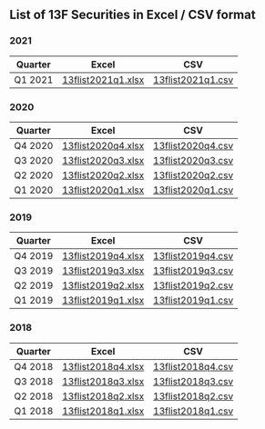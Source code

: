## List of 13F Securities in Excel / CSV format

### 2021

| Quarter | Excel | CSV |
|---------|------------------------------------------|---------------|
| Q1 2021 | [13flist2021q1.xlsx](https://bit.ly/3mAW74u) | [13flist2021q1.csv](https://bit.ly/3d48brP) |

### 2020

| Quarter | Excel | CSV |
|---------|------------------------------------------|---------------|
| Q4 2020 | [13flist2020q4.xlsx](https://bit.ly/2XxTgxm) | [13flist2020q4.csv](https://bit.ly/3oA72vA) |
| Q3 2020 | [13flist2020q3.xlsx](https://bit.ly/3dXNexr) | [13flist2020q3.csv](https://bit.ly/35SVLy8) |
| Q2 2020 | [13flist2020q2.xlsx](https://bit.ly/3kFkSuo) | [13flist2020q2.csv](https://bit.ly/2Jh3Xk5) |
| Q1 2020 | [13flist2020q1.xlsx](https://bit.ly/3mnIJ2y) | [13flist2020q1.csv](https://bit.ly/3ebMBjZ) |

### 2019

| Quarter | Excel | CSV |
|---------|------------------------------------------|---------------|
| Q4 2019 | [13flist2019q4.xlsx](https://bit.ly/35z4HZo) | [13flist2019q4.csv](https://bit.ly/2Gd5jLE) |
| Q3 2019 | [13flist2019q3.xlsx](https://bit.ly/37EGTWB) | [13flist2019q3.csv](https://bit.ly/3jK1F9V) |
| Q2 2019 | [13flist2019q2.xlsx](https://bit.ly/35pPQQQ) | [13flist2019q2.csv](https://bit.ly/34HnmD0) |
| Q1 2019 | [13flist2019q1.xlsx](https://bit.ly/31FqWvv) | [13flist2019q1.csv](https://bit.ly/34HJ9dW) |

### 2018

| Quarter | Excel | CSV |
|---------|------------------------------------------|---------------|
| Q4 2018 | [13flist2018q4.xlsx](https://bit.ly/35yisaU) | [13flist2018q4.csv](https://bit.ly/3oHrLxX) |
| Q3 2018 | [13flist2018q3.xlsx](https://bit.ly/3ok1kyd) | [13flist2018q3.csv](https://bit.ly/3jPysdO) |
| Q2 2018 | [13flist2018q2.xlsx](https://bit.ly/3mo4hM6) | [13flist2018q2.csv](https://bit.ly/37QWAdA) |
| Q1 2018 | [13flist2018q1.xlsx](https://bit.ly/2TkOz8l) | [13flist2018q1.csv](https://bit.ly/35RkLpp) |
